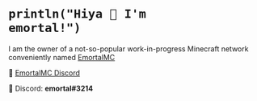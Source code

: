 # <code>println("Hiya 👋 I'm emortal!")</code>
I am the owner of a not-so-popular work-in-progress Minecraft network conveniently named [EmortalMC](https://github.com/EmortalMC)

🔗 [EmortalMC Discord](https://discord.gg/TZyuMSha96)

📌 Discord: <b>emortal#3214</b>
